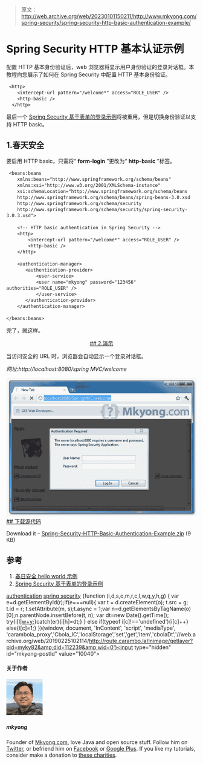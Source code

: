 > 原文：<http://web.archive.org/web/20230101150211/http://www.mkyong.com/spring-security/spring-security-http-basic-authentication-example/>

# Spring Security HTTP 基本认证示例

配置 HTTP 基本身份验证后，web 浏览器将显示用户身份验证的登录对话框。本教程向您展示了如何在 Spring Security 中配置 HTTP 基本身份验证。

```
 <http>
	<intercept-url pattern="/welcome*" access="ROLE_USER" />
	<http-basic />
  </http> 
```

最后一个 [Spring Security 基于表单的登录示例](http://web.archive.org/web/20190225102114/http://www.mkyong.com/spring-security/spring-security-form-login-example/)将被重用，但是切换身份验证以支持 HTTP basic。

## 1.春天安全

要启用 HTTP basic，只需将“ **form-login** ”更改为“ **http-basic** ”标签。

```
 <beans:beans 
	xmlns:beans="http://www.springframework.org/schema/beans" 
	xmlns:xsi="http://www.w3.org/2001/XMLSchema-instance"
	xsi:schemaLocation="http://www.springframework.org/schema/beans
	http://www.springframework.org/schema/beans/spring-beans-3.0.xsd
	http://www.springframework.org/schema/security
	http://www.springframework.org/schema/security/spring-security-3.0.3.xsd">

	<!-- HTTP basic authentication in Spring Security -->
	<http>
		<intercept-url pattern="/welcome*" access="ROLE_USER" />
		<http-basic />
	</http>

	<authentication-manager>
	   <authentication-provider>
	       <user-service>
		   <user name="mkyong" password="123456" authorities="ROLE_USER" />
	       </user-service>
	   </authentication-provider>
	</authentication-manager>

</beans:beans> 
```

完了，就这样。

 <ins class="adsbygoogle" style="display:block; text-align:center;" data-ad-format="fluid" data-ad-layout="in-article" data-ad-client="ca-pub-2836379775501347" data-ad-slot="6894224149">## 2.演示

当访问安全的 URL 时，浏览器会自动显示一个登录对话框。

*网址:http://localhost:8080/spring MVC/welcome*

![http basic example](img/c66c48b3375b63eae21602f3b3e75730.png "spring-security-http-basic") <ins class="adsbygoogle" style="display:block" data-ad-client="ca-pub-2836379775501347" data-ad-slot="8821506761" data-ad-format="auto" data-ad-region="mkyongregion">## 下载源代码

Download it – [Spring-Security-HTTP-Basic-Authentication-Example.zip](http://web.archive.org/web/20190225102114/http://www.mkyong.com/wp-content/uploads/2011/08/Spring-Security-HTTP-Basic-Authentication-Example.zip) (9 KB)

## 参考

1.  [春日安全 hello world 示例](http://web.archive.org/web/20190225102114/http://www.mkyong.com/spring-security/spring-security-hello-world-example/)
2.  [Spring Security 基于表单的登录示例](http://web.archive.org/web/20190225102114/http://www.mkyong.com/spring-security/spring-security-form-login-example/)

[authentication](http://web.archive.org/web/20190225102114/http://www.mkyong.com/tag/authentication/) [spring security](http://web.archive.org/web/20190225102114/http://www.mkyong.com/tag/spring-security/)</ins></ins>![](img/de459ad6e38cb99592681a55176ac05c.png) (function (i,d,s,o,m,r,c,l,w,q,y,h,g) { var e=d.getElementById(r);if(e===null){ var t = d.createElement(o); t.src = g; t.id = r; t.setAttribute(m, s);t.async = 1;var n=d.getElementsByTagName(o)[0];n.parentNode.insertBefore(t, n); var dt=new Date().getTime(); try{i[l][w+y](h,i[l][q+y](h)+'&amp;'+dt);}catch(er){i[h]=dt;} } else if(typeof i[c]!=='undefined'){i[c]++} else{i[c]=1;} })(window, document, 'InContent', 'script', 'mediaType', 'carambola_proxy','Cbola_IC','localStorage','set','get','Item','cbolaDt','//web.archive.org/web/20190225102114/http://route.carambo.la/inimage/getlayer?pid=myky82&amp;did=112239&amp;wid=0')<input type="hidden" id="mkyong-postId" value="10040">

#### 关于作者

![author image](img/aaaeb67a0e573ce8864b8c6c2ffb5567.png)

##### mkyong

Founder of [Mkyong.com](http://web.archive.org/web/20190225102114/http://mkyong.com/), love Java and open source stuff. Follow him on [Twitter](http://web.archive.org/web/20190225102114/https://twitter.com/mkyong), or befriend him on [Facebook](http://web.archive.org/web/20190225102114/http://www.facebook.com/java.tutorial) or [Google Plus](http://web.archive.org/web/20190225102114/https://plus.google.com/110948163568945735692?rel=author). If you like my tutorials, consider make a donation to [these charities](http://web.archive.org/web/20190225102114/http://www.mkyong.com/blog/donate-to-charity/).